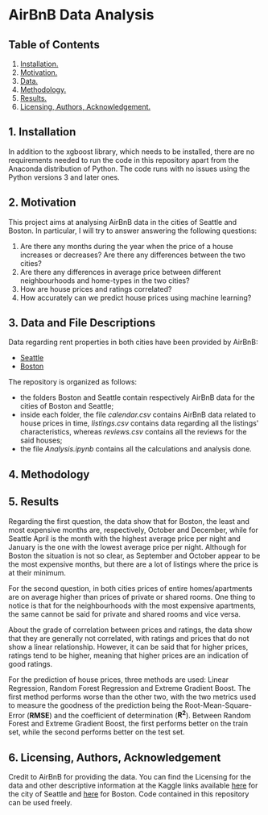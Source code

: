 # AirBnB Data Analysis

## Table of Contents
1. [ Installation. ](#inst)
2. [ Motivation. ](#motiv)
3. [ Data. ](#data)
4. [ Methodology. ](#method)
5. [ Results. ](#res)
6. [ Licensing, Authors, Acknowledgement. ](#lic)

<a name="inst"></a>
## 1. Installation
In addition to the xgboost library, which needs to be installed, there are no requirements needed to run the code in this repository apart from the Anaconda distribution of Python. The code runs with no issues using the Python versions 3 and later ones.

<a name="motiv"></a>
## 2. Motivation
This project aims at analysing AirBnB data in the cities of Seattle and Boston.
In particular, I will try to answer answering the following questions:

  1. Are there any months during the year when the price of a house increases or decreases? Are there any differences between the two cities?
  2. Are there any differences in average price between different neighbourhoods and home-types in the two cities?
  3. How are house prices and ratings correlated?
  4. How accurately can we predict house prices using machine learning?

<a name="data"></a>
## 3. Data and File Descriptions
Data regarding rent properties in both cities have been provided by AirBnB:
- [Seattle](https://www.kaggle.com/airbnb/seattle/data)
- [Boston](https://www.kaggle.com/airbnb/boston)

The repository is organized as follows:
- the folders Boston and Seattle contain respectively AirBnB data for the
cities of Boston and Seattle;
- inside each folder, the file _calendar.csv_ contains AirBnB data related to
house prices in time, _listings.csv_ contains data regarding all the listings'
characteristics, whereas _reviews.csv_ contains all the reviews for the said houses;
- the file _Analysis.ipynb_ contains all the calculations and analysis done.

<a name="method"></a>
## 4. Methodology

<a name="res"></a>
## 5. Results
Regarding the first question, the data show that for Boston, the least and most expensive months are, respectively, October and December, while for Seattle April is the month with the highest average price per night and January is the one with the lowest average price per night. Although for Boston the situation is not so clear, as September and October appear to be the most expensive months, but there are a lot of listings where the price is at their minimum.

For the second question, in both cities prices of entire homes/apartments are on average higher than prices of private or shared rooms. One thing to notice is that for the neighbourhoods with the most expensive apartments, the same cannot be said for private and shared rooms and vice versa.

About the grade of correlation between prices and ratings, the data show that they are generally not correlated, with ratings and prices that do not show a linear relationship. However, it can be said that for higher prices, ratings tend to be higher, meaning that higher prices are an indication of good ratings.

For the prediction of house prices, three methods are used: Linear Regression, Random Forest Regression and Extreme Gradient Boost. The first method performs worse than the other two, with the two metrics used to measure the goodness of the prediction being the Root-Mean-Square-Error (**RMSE**) and the coefficient of determination (**R<sup>2<sup>**). Between Random Forest and Extreme Gradient Boost, the first performs better on the train set, while the second performs better on the test set.

<a name="lic"></a>
## 6. Licensing, Authors, Acknowledgement
Credit to AirBnB for providing the data. You can find the Licensing for the data and other descriptive information at the Kaggle links available [here](https://www.kaggle.com/airbnb/seattle/data) for the city of Seattle and [here](https://www.kaggle.com/airbnb/boston) for Boston. Code contained in this repository can be used freely.
